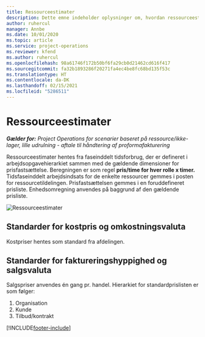 ```yaml
---
title: Ressourceestimater
description: Dette emne indeholder oplysninger om, hvordan ressourceestimater beregnes i Project Operations.
author: ruhercul
manager: Annbe
ms.date: 10/01/2020
ms.topic: article
ms.service: project-operations
ms.reviewer: kfend
ms.author: ruhercul
ms.openlocfilehash: 98a61746f172b50bf6fa29cb0d21462cd616f417
ms.sourcegitcommit: fa32b1893286f20271fa4ec4be8fc68bd135f53c
ms.translationtype: HT
ms.contentlocale: da-DK
ms.lasthandoff: 02/15/2021
ms.locfileid: "5286511"
---
```

# <a name="resource-estimates"></a>Ressourceestimater

_**Gælder for:** Project Operations for scenarier baseret på ressource/ikke-lager, lille udrulning - aftale til håndtering af proformafakturering_

Ressourceestimater hentes fra faseinddelt tidsforbrug, der er defineret i arbejdsopgavehierarkiet sammen med de gældende dimensioner for prisfastsættelse. Beregningen er som regel **pris/time for hver rolle x timer.** Tidsfaseinddelt arbejdsindsats for de enkelte ressourcer gemmes i posten for ressourcetildelingen. Prisfastsættelsen gemmes i en foruddefineret prisliste. Enhedsomregning anvendes på baggrund af den gældende prisliste.

![Ressourceestimater](./media/navigation12.png)

## <a name="default-cost-price-and-cost-currency"></a>Standarder for kostpris og omkostningsvaluta

Kostpriser hentes som standard fra afdelingen.

## <a name="default-bill-rate-and-sales-currency"></a>Standarder for faktureringshyppighed og salgsvaluta

Salgspriser anvendes én gang pr. handel. Hierarkiet for standardprislisten er som følger:

1. Organisation
2. Kunde
3. Tilbud/kontrakt


[!INCLUDE[footer-include](../includes/footer-banner.md)]
